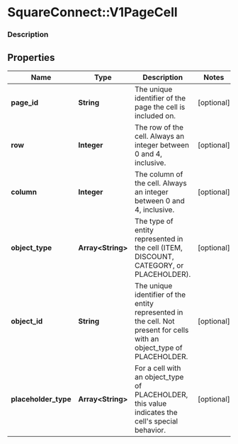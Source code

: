 # SquareConnect::V1PageCell

### Description

## Properties
Name | Type | Description | Notes
------------ | ------------- | ------------- | -------------
**page_id** | **String** | The unique identifier of the page the cell is included on. | [optional] 
**row** | **Integer** | The row of the cell. Always an integer between 0 and 4, inclusive. | [optional] 
**column** | **Integer** | The column of the cell. Always an integer between 0 and 4, inclusive. | [optional] 
**object_type** | **Array&lt;String&gt;** | The type of entity represented in the cell (ITEM, DISCOUNT, CATEGORY, or PLACEHOLDER). | [optional] 
**object_id** | **String** | The unique identifier of the entity represented in the cell. Not present for cells with an object_type of PLACEHOLDER. | [optional] 
**placeholder_type** | **Array&lt;String&gt;** | For a cell with an object_type of PLACEHOLDER, this value indicates the cell&#39;s special behavior. | [optional] 


